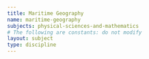 ```yaml
---
title: Maritime Geography
name: maritime-geography
subjects: physical-sciences-and-mathematics
# The following are constants: do not modify
layout: subject
type: discipline
---
```

